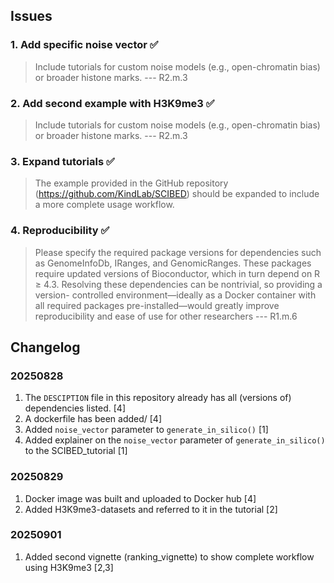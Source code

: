## Issues

### 1. Add specific noise vector ✅

> Include tutorials for custom noise models (e.g., open-chromatin bias) or 
broader histone marks. --- R2.m.3

### 2. Add second example with H3K9me3 ✅

> Include tutorials for custom noise models (e.g., open-chromatin bias) or 
broader histone marks. --- R2.m.3

### 3. Expand tutorials ✅

> The example provided in the GitHub repository 
(https://github.com/KindLab/SCIBED) should be expanded to include a 
more complete usage workflow.

### 4. Reproducibility ✅

> Please specify the required package versions for dependencies such as 
GenomeInfoDb, IRanges, and GenomicRanges. These packages require 
updated versions of Bioconductor, which in turn depend on R ≥ 4.3. 
Resolving these dependencies can be nontrivial, so providing a version-
controlled environment—ideally as a Docker container with all required 
packages pre-installed—would greatly improve reproducibility and ease of 
use for other researchers --- R1.m.6

## Changelog

### 20250828

1. The `DESCIPTION` file in this repository already has all (versions of) dependencies listed. [4]
2. A dockerfile has been added/ [4]
3. Added `noise_vector` parameter to `generate_in_silico()` [1]
4. Added explainer on the `noise_vector` parameter of `generate_in_silico()` to the SCIBED_tutorial [1]

### 20250829

1. Docker image was built and uploaded to Docker hub [4]
2. Added H3K9me3-datasets and referred to it in the tutorial [2]

### 20250901

1. Added second vignette (ranking_vignette) to show complete workflow using H3K9me3 [2,3]

